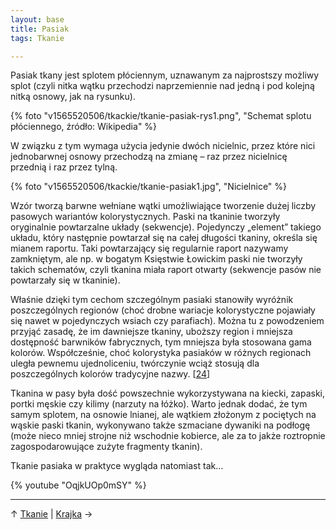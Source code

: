 ```yaml
---
layout: base
title: Pasiak
tags: Tkanie

---
```

Pasiak tkany jest splotem płóciennym, uznawanym za najprostszy możliwy splot (czyli nitka wątku przechodzi naprzemiennie nad jedną i pod kolejną nitką osnowy, jak na rysunku).

{% foto "v1565520506/tkackie/tkanie-pasiak-rys1.png", "Schemat splotu płóciennego, źródło: Wikipedia" %}

W związku z tym wymaga użycia jedynie dwóch nicielnic, przez które nici jednobarwnej osnowy przechodzą na zmianę – raz przez nicielnicę przednią i raz przez tylną.

{% foto "v1565520506/tkackie/tkanie-pasiak1.jpg", "Nicielnice" %}

Wzór tworzą barwne wełniane wątki umożliwiające tworzenie dużej liczby pasowych wariantów kolorystycznych. Paski na tkaninie tworzyły oryginalnie powtarzalne układy (sekwencje). Pojedynczy „element” takiego układu, który następnie powtarzał się na całej długości tkaniny, określa się mianem raportu. Taki powtarzający się regularnie raport nazywamy zamkniętym, ale np. w bogatym Księstwie Łowickim paski nie tworzyły takich schematów, czyli tkanina miała raport otwarty (sekwencje pasów nie powtarzały się w tkaninie).

Właśnie dzięki tym cechom szczególnym pasiaki stanowiły wyróżnik poszczególnych regionów (choć drobne wariacje kolorystyczne pojawiały się nawet w pojedynczych wsiach czy parafiach). Można tu z powodzeniem przyjąć zasadę, że im dawniejsze tkaniny, uboższy region i mniejsza dostępność barwników fabrycznych, tym mniejsza była stosowana gama kolorów. Współcześnie, choć kolorystyka pasiaków w różnych regionach uległa pewnemu ujednoliceniu, twórczynie wciąż stosują dla poszczególnych kolorów tradycyjne nazwy. \[[24](/bibliografia/#main)\]

Tkanina w pasy była dość powszechnie wykorzystywana na kiecki, zapaski, portki męskie czy kilimy (narzuty na łóżko). Warto jednak dodać, że tym samym splotem, na osnowie lnianej, ale wątkiem złożonym z pociętych na wąskie paski tkanin, wykonywano także szmaciane dywaniki na podłogę (może nieco mniej strojne niż wschodnie kobierce, ale za to jakże roztropnie zagospodarowujące zużyte fragmenty tkanin).

Tkanie pasiaka w praktyce wygląda natomiast tak…

{% youtube "OqjkUOp0mSY" %}

***

↑ [Tkanie](/tkanie/#main) | [Krajka](/tkanie/krajka/#main) →
